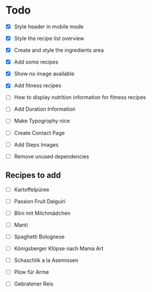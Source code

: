 # Todo

- [x] Style header in mobile mode
- [x] Style the recipe list overview
- [x] Create and style the ingredients area
- [x] Add some recipes
- [x] Show no image available
- [x] Add fitness recipes
- [ ] How to display nutrition information for fitness recipes
- [ ] Add Duration Information

- [ ] Make Typogrophy nice
- [ ] Create Contact Page
- [ ] Add Steps Images
- [ ] Remove unused dependencies

## Recipes to add

- [ ] Kartoffelpüree

- [ ] Passion Fruit Daiguiri
- [ ] Blini mit Milchmädchen
- [ ] Manti
- [ ] Spaghetti Bolognese
- [ ] Königsberger Klöpse nach Mama Art
- [ ] Schaschlik a la Asemissen
- [ ] Plow für Arme
- [ ] Gebratener Reis
